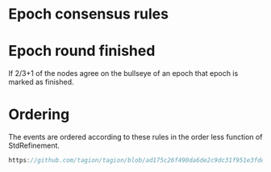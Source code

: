 # Epoch consensus rules

# Epoch round finished
If 2/3+1 of the nodes agree on the bullseye of an epoch that epoch is marked as finished.

# Ordering

The events are ordered according to these rules in the order less function of StdRefinement.

```d reference
https://github.com/tagion/tagion/blob/ad175c26f490da6de2c9dc31f951e3fdee75e0e2/src/lib-hashgraph/tagion/hashgraph/Refinement.d#L164-L173
```
